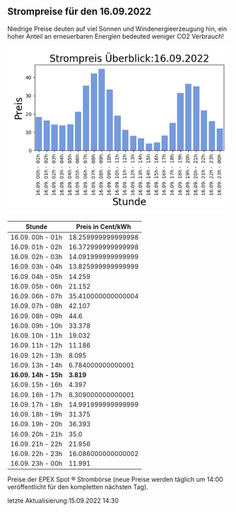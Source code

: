 
## Strompreise für den 16.09.2022

Niedrige Preise deuten auf viel Sonnen und Windenergieerzeugung hin, ein hoher Anteil an erneuerbaren Energien bedeuted weniger CO2 Verbrauch!

![Strompreis übersicht](imgs/strompreis_uebersicht.png)

| Stunde | Preis in Cent/kWh |
|---|---|
| 16.09. 00h -  01h | 18.259999999999998 | 
| 16.09. 01h -  02h | 16.372999999999998 | 
| 16.09. 02h -  03h | 14.091999999999999 | 
| 16.09. 03h -  04h | 13.825999999999999 | 
| 16.09. 04h -  05h | 14.259 | 
| 16.09. 05h -  06h | 21.152 | 
| 16.09. 06h -  07h | 35.410000000000004 | 
| 16.09. 07h -  08h | 42.107 | 
| 16.09. 08h -  09h | 44.6 | 
| 16.09. 09h -  10h | 33.378 | 
| 16.09. 10h -  11h | 19.032 | 
| 16.09. 11h -  12h | 11.186 | 
| 16.09. 12h -  13h | 8.095 | 
| 16.09. 13h -  14h | 6.784000000000001 | 
| **16.09. 14h -  15h** | **3.819** | 
| 16.09. 15h -  16h | 4.397 | 
| 16.09. 16h -  17h | 8.309000000000001 | 
| 16.09. 17h -  18h | 14.991999999999999 | 
| 16.09. 18h -  19h | 31.375 | 
| 16.09. 19h -  20h | 36.393 | 
| 16.09. 20h -  21h | 35.0 | 
| 16.09. 21h -  22h | 21.956 | 
| 16.09. 22h -  23h | 16.086000000000002 | 
| 16.09. 23h -  00h | 11.991 | 

Preise der EPEX Spot ® Strombörse (neue Preise werden täglich um 14:00 veröffentlicht für den kompletten nächsten Tag).

letzte Aktualisierung:15.09.2022 14:30